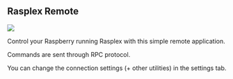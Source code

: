 ## Rasplex Remote

![](http://imgur.com/e4ziWmp)

Control your Raspberry running Rasplex with this simple remote application.

Commands are sent through RPC protocol.

You can change the connection settings (+ other utilities) in the settings tab.


